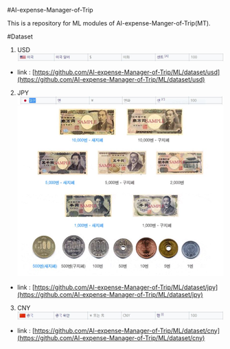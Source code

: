 #AI-expense-Manager-of-Trip

This is a repository for ML modules of AI-expense-Manger-of-Trip(MT).

#Dataset
1. USD<br/>
![description](dataset/usd/description.JPG)<br/>
* link : [https://github.com/AI-expense-Manager-of-Trip/ML/dataset/usd](https://github.com/AI-expense-Manager-of-Trip/ML/dataset/usd)<br/>

2. JPY<br/>
![description](dataset/jpy/description.JPG)<br/>
![type](dataset/jpy/type.JPG)<br/>
* link : [https://github.com/AI-expense-Manager-of-Trip/ML/dataset/jpy](https://github.com/AI-expense-Manager-of-Trip/ML/dataset/jpy)<br/>

3. CNY<br/>
![description](dataset/cny/description.JPG)<br/>
* link : [https://github.com/AI-expense-Manager-of-Trip/ML/dataset/cny](https://github.com/AI-expense-Manager-of-Trip/ML/dataset/cny)<br/>